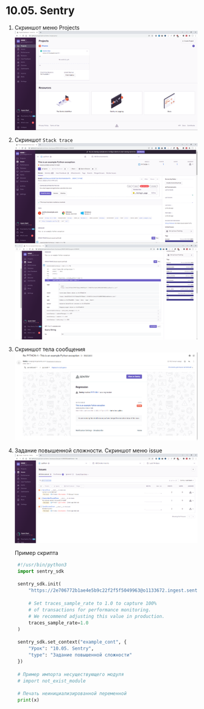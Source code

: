 # 10.05. Sentry
1. Скриншот меню Projects
   ![Alt text](project.png)

2. Скриншот `Stack trace`
   ![Alt text](resolve1.png)
   ![Alt text](resolve2.png)

3. Cкриншот тела сообщения
   ![Alt text](mail.png)

4. Задание повышенной сложности. Скриншот меню issue
   ![Alt text](dop.png)

   Пример скрипта
   ```python
    #!/usr/bin/python3
    import sentry_sdk

    sentry_sdk.init(
        "https://2e706772b1ae4e5b9c22f2f5f5049963@o1133672.ingest.sentry.io/6180439",

        # Set traces_sample_rate to 1.0 to capture 100%
        # of transactions for performance monitoring.
        # We recommend adjusting this value in production.
        traces_sample_rate=1.0
    )

    sentry_sdk.set_context("example_cont", {
        "Урок": "10.05. Sentry",
        "type": "Задание повышенной сложности"
    })
    
    # Пример импорта несуществующего модуля
    # import not_exist_module

    # Печать неинициализированной переменной
    print(x)
    
   ```
